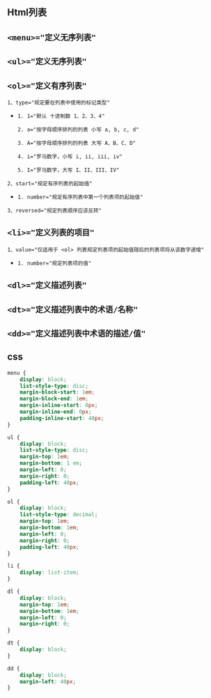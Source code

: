 ## Html列表

`<menu>="定义无序列表"`
--

`<ul>="定义无序列表"`
--

`<ol>="定义有序列表"`
--
`1、type="规定要在列表中使用的标记类型"`

- `1. 1="默认 十进制数 1、2、3、4"`

  `2. a="按字母顺序排列的列表 小写 a, b, c, d"`

  `3. A="按字母顺序排列的列表 大写 A、B、C、D"`

  `4. i="罗马数字，小写 i, ii, iii, iv"`

  `5. I="罗马数字，大写 I、II、III、IV"`

`2、start="规定有序列表的起始值"`

- `1. number="规定有序列表中第一个列表项的起始值"`

`3、reversed="规定列表顺序应该反转"`

`<li>="定义列表的项目"`
--
`1、value="仅适用于 <ol> 列表规定列表项的起始值随后的列表项将从该数字递增"`

- `1. number="规定列表项的值"`

`<dl>="定义描述列表"`
--

`<dt>="定义描述列表中的术语/名称"`
--

`<dd>="定义描述列表中术语的描述/值"`
--

## css

```css
menu {
    display: block;
    list-style-type: disc;
    margin-block-start: 1em;
    margin-block-end: 1em;
    margin-inline-start: 0px;
    margin-inline-end: 0px;
    padding-inline-start: 40px;
}

ul {
    display: block;
    list-style-type: disc;
    margin-top: 1em;
    margin-bottom: 1 em;
    margin-left: 0;
    margin-right: 0;
    padding-left: 40px;
}

ol {
    display: block;
    list-style-type: decimal;
    margin-top: 1em;
    margin-bottom: 1em;
    margin-left: 0;
    margin-right: 0;
    padding-left: 40px;
}

li {
    display: list-item;
}

dl {
    display: block;
    margin-top: 1em;
    margin-bottom: 1em;
    margin-left: 0;
    margin-right: 0;
}

dt {
    display: block;
}

dd {
    display: block;
    margin-left: 40px;
}
```
